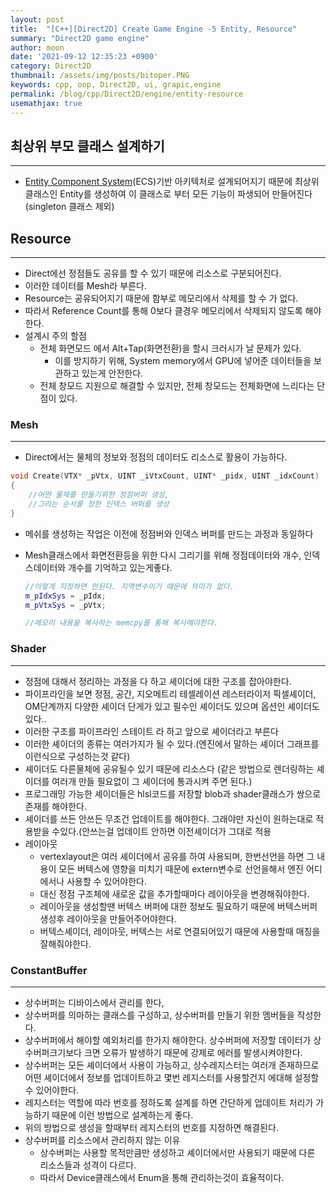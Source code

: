 ```yaml
---
layout: post
title:  "[C++][Direct2D] Create Game Engine -5 Entity, Resource"
summary: "Direct2D game engine"
author: moon
date: '2021-09-12 12:35:23 +0900'
category: Direct2D
thumbnail: /assets/img/posts/bitoper.PNG
keywords: cpp, oop, Direct2D, ui, grapic,engine
permalink: /blog/cpp/Direct2D/engine/entity-resource
usemathjax: true
---
```

## 최상위 부모 클래스 설계하기

---

- [Entity Component System](https://m.blog.naver.com/dlwhdgur20/221012364253)(ECS)기반 아키텍처로 설계되어지기 때문에 최상위 클래스인 Entity를 생성하여 이 클래스로 부터 모든 기능이 파생되어 만들어진다(singleton 클래스 제외)

## Resource

---

- Direct에선 정점들도 공유를 할 수 있기 때문에 리소스로 구분되어진다.
- 이러한 데이터를 Mesh라 부른다.
- Resource는 공유되어지기 때문에 함부로 메모리에서 삭제를 할 수 가 없다.
- 따라서 Reference Count를 통해 0보다 클경우 메모리에서 삭제되지 않도록 해야한다.
- 설계시 주의 할점
    - 전체 화면모드 에서 Alt+Tap(화면전환)을 할시 크러시가 날 문제가 있다.
        - 이를 방지하기 위해, System memory에서 GPU에 넣어준 데이터들을 보관하고 있는게 안전한다.
    - 전체 창모드 지원으로 해결할 수 있지만, 전체 창모드는 전체화면에 느리다는 단점이 있다.
    

### Mesh

---

- Direct에서는 물체의 정보와 정점의 데이터도 리소스로 활용이 가능하다.

```cpp
void Create(VTX* _pVtx, UINT _iVtxCount, UINT* _pidx, UINT _idxCount)
{
	//어떤 물체를 만들기위한 정점버퍼 생성, 
	//그리는 순서를 정한 인덱스 버퍼를 생성
}
```

- 메쉬를 생성하는 작업은 이전에 정점버와 인덱스 버퍼를 만드는 과정과 동일하다
- Mesh클래스에서 화면전환등을 위한 다시 그리기를 위해 정점데이터와 개수, 인덱스데이터와 개수를 기억하고 있는게좋다.
    
    ```cpp
    //이렇게 지정하면 안된다. 지역변수이기 때문에 의미가 없다.
    m_pIdxSys = _pIdx;
    m_pVtxSys = _pVtx;
    
    //메모리 내용을 복사하는 memcpy를 통해 복사해야한다.
    ```
    

### Shader

---

- 정점에 대해서 정리하는 과정을 다 하고 셰이더에 대한 구조를 잡아야한다.
- 파이프라인을 보면 정점, 공간, 지오메트리 테셀레이션 레스터라이저 픽셀셰이더, OM단계까지 다양한 셰이더 단게가 있고 필수인 셰이더도 있으며 옵션인 셰이더도 있다..
- 이러한 구조를 파이프라인 스테이트 라 하고 앞으로 셰이더라고 부른다
- 이러한 셰이더의 종류는 여러가지가 될 수 있다.(엔진에서 말하는 셰이더 그래프를 이런식으로 구성하는것 같다)
- 셰이더도 다른물체에 공유될수 있기 때문에 리소스다 (같은 방법으로 렌더링하는 셰이더를 여러개 만들 필요없이 그 셰이더에 통과시켜 주면 된다.)
- 프로그래밍 가능한 셰이더들은 hlsl코드를 저장할 blob과 shader클래스가 쌍으로 존재를 해야한다.
- 셰이더를 쓰든 안쓰든 무조건 업데이트를 해야한다. 그래야만 자신이 원하는대로 적용받을 수있다.(안쓰는걸 업데이트 안하면 이전셰이더가 그대로 적용
- 레이아웃
    - vertexlayout은 여러 셰이더에서 공유를 하여 사용되며, 한번선언을 하면 그 내용이 모든 버텍스에 영향을 미치기 때문에 extern변수로 선언을해서 엔진 어디에서나 사용할 수 있어야한다.
    - 대신 정점 구조체에 새로운 값을 추가할때마다 레이아웃을 변경해줘야한다.
    - 레이아웃을 생성할땐 버텍스 버퍼에 대한 정보도 필요하기 때문에 버텍스버퍼 생성후 레이아웃을 만들어주어야한다.
    - 버텍스셰이더, 레이아웃, 버텍스는 서로 연결되어있기 때문에  사용할때 매칭을 잘해줘야한다.

### ConstantBuffer

---

- 상수버퍼는 디바이스에서 관리를 한다,
- 상수버퍼를 의마하는 클래스를 구성하고, 상수버퍼를 만들기 위한 멤버들을 작성한다.
- 상수버퍼에서 해야할 예외처리를 한가지 해야한다. 상수버퍼에 저장할 데이터가 상수버퍼크기보다 크면 오류가 발생하기 때문에 강제로 에러를 발생시켜야한다.
- 상수버퍼는 모든 셰이더에서 사용이 가능하고, 상수레지스터는 여러개 존재하므로 어떤 셰이더에서 정보를 업데이트하고 몇번 레지스터를 사용할건지 에대해 설정할 수 있어야한다.
- 레지스터는 역할에 따라 번호를 정하도록 설계를 하면 간단하게 업데이트 처리가 가능하기 때문에 이런 방법으로 설계하는게 좋다.
- 위의 방법으로 생성을 할때부터 레지스터의 번호를 지정하면 해결된다.
- 상수버퍼를 리소스에서 관리하지 않는 이유
    - 상수버퍼는 사용할 목적만큼만 생성하고 셰이더에서만 사용되기 때문에 다른 리소스들과 성격이 다르다.
    - 따라서 Device클래스에서 Enum을 통해 관리하는것이 효율적이다.